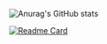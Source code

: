 <!--
**zhy2on/zhy2on** is a ✨ _special_ ✨ repository because its `README.md` (this file) appears on your GitHub profile.

Here are some ideas to get you started:

- 🔭 I’m currently working on ...
- 🌱 I’m currently learning ...
- 👯 I’m looking to collaborate on ...
- 🤔 I’m looking for help with ...
- 💬 Ask me about ...
- 📫 How to reach me: ...
- 😄 Pronouns: ...
- ⚡ Fun fact: ...
-->
<!-- ![header](https://capsule-render.vercel.app/api?type=waving&height=180&color=auto&text=zhy2on's%20%20github&fontSize=50&fontAlign=75&fontAlignY=30)
-->

![Anurag's GitHub stats](https://github-readme-stats.vercel.app/api?username=zhy2on&theme=dark&show_icons=true)

[![Readme Card](https://github-readme-stats.vercel.app/api/pin/?username=zhy2on&repo=42cursus&theme=dark)](https://github.com/zhy2on/42cursus)
